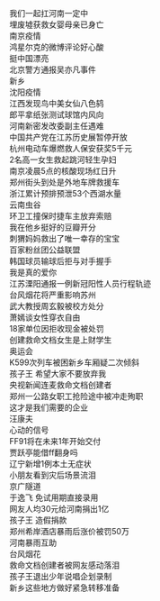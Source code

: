 我们一起扛河南一定中  
埋废墟获救女婴母亲已身亡  
南京疫情  
鸿星尔克的微博评论好心酸  
挺中国漂亮  
北京警方通报吴亦凡事件  
新乡  
沈阳疫情  
江西发现鸟中美女仙八色鸫  
郎平拿纸张测试球馆内风向  
河南新密发改委副主任遇难  
中国共产党在江苏历史展暂停开放  
杭州电动车爆燃救人保安获奖5千元  
2名高一女生救起跳河轻生孕妇  
南京凌晨5点的核酸现场红日升  
郑州街头到处是外地车牌救援车  
浙江累计预排预泄53个西湖水量  
云南虫谷  
环卫工撞保时捷车主放弃索赔  
我在他乡挺好的豆瓣开分  
刺猬妈妈救出了唯一幸存的宝宝  
百家粉丝团公益联盟  
韩国球员输球后拒与对手握手  
我是真的爱你  
江苏溧阳通报一例新冠阳性人员行程轨迹  
台风烟花将严重影响苏州  
武大教授周玄毅被校方处分  
萧嫣谈女性穿衣自由  
18家单位因拒收现金被处罚  
创建救命文档女生是上财学生  
奥运会  
K599次列车被困新乡车厢疑二次倾斜  
孩子王 希望大家不要放弃我  
央视新闻连麦救命文档创建者  
郑州一公路女职工抢险途中被冲走殉职  
这才是我们需要的企业  
汪康夫  
心动的信号  
FF91将在未来1年开始交付  
贾跃亭能借ff翻身吗  
辽宁新增1例本土无症状  
小朋友看到灾后场景流泪  
京广隧道  
于逸飞 免试用期直接录用  
网友人均30元给河南捐出1亿  
孩子王 造假捐款  
郑州希岸酒店暴雨后涨价被罚50万  
河南暴雨互助  
台风烟花  
救命文档创建者被网友感动落泪  
孩子王退出少年说唱企划录制  
新乡这些地方做好紧急转移准备  
